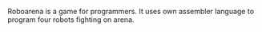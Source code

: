 Roboarena is a game for programmers. It uses own assembler language to program
four robots fighting on arena.
